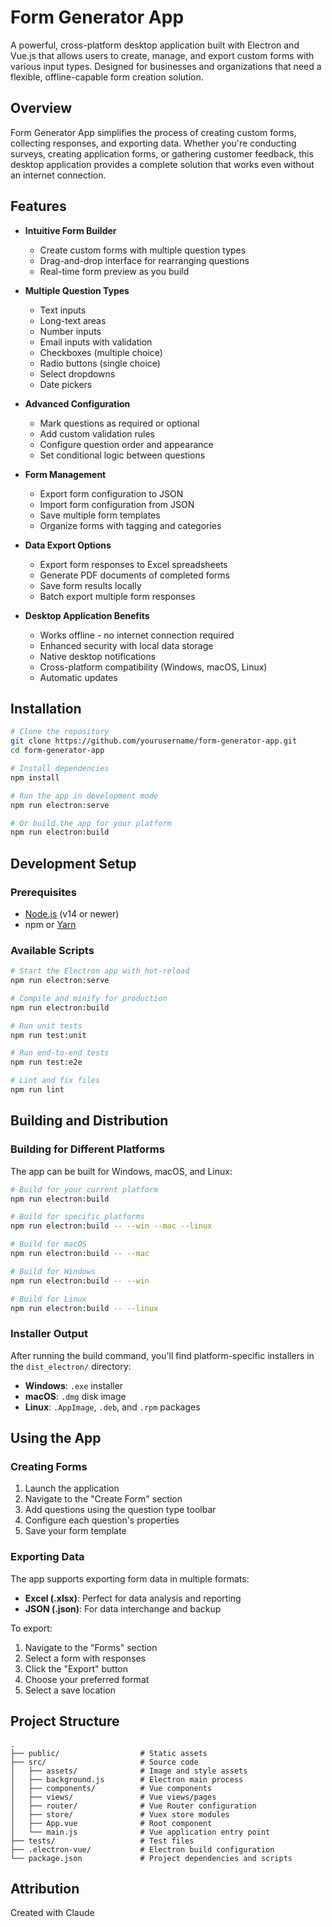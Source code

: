 # Form Generator App

A powerful, cross-platform desktop application built with Electron and Vue.js that allows users to create, manage, and export custom forms with various input types. Designed for businesses and organizations that need a flexible, offline-capable form creation solution.

## Overview

Form Generator App simplifies the process of creating custom forms, collecting responses, and exporting data. Whether you're conducting surveys, creating application forms, or gathering customer feedback, this desktop application provides a complete solution that works even without an internet connection.

## Features

- **Intuitive Form Builder**
  - Create custom forms with multiple question types
  - Drag-and-drop interface for rearranging questions
  - Real-time form preview as you build

- **Multiple Question Types**
  - Text inputs
  - Long-text areas
  - Number inputs
  - Email inputs with validation
  - Checkboxes (multiple choice)
  - Radio buttons (single choice)
  - Select dropdowns
  - Date pickers

- **Advanced Configuration**
  - Mark questions as required or optional
  - Add custom validation rules
  - Configure question order and appearance
  - Set conditional logic between questions

- **Form Management**
  - Export form configuration to JSON
  - Import form configuration from JSON
  - Save multiple form templates
  - Organize forms with tagging and categories

- **Data Export Options**
  - Export form responses to Excel spreadsheets
  - Generate PDF documents of completed forms
  - Save form results locally
  - Batch export multiple form responses

- **Desktop Application Benefits**
  - Works offline - no internet connection required
  - Enhanced security with local data storage
  - Native desktop notifications
  - Cross-platform compatibility (Windows, macOS, Linux)
  - Automatic updates

## Installation

```bash
# Clone the repository
git clone https://github.com/yourusername/form-generator-app.git
cd form-generator-app

# Install dependencies
npm install

# Run the app in development mode
npm run electron:serve

# Or build the app for your platform
npm run electron:build
```

## Development Setup

### Prerequisites

- [Node.js](https://nodejs.org/) (v14 or newer)
- npm or [Yarn](https://yarnpkg.com/)

### Available Scripts

```bash
# Start the Electron app with hot-reload
npm run electron:serve

# Compile and minify for production
npm run electron:build

# Run unit tests
npm run test:unit

# Run end-to-end tests
npm run test:e2e

# Lint and fix files
npm run lint
```

## Building and Distribution

### Building for Different Platforms

The app can be built for Windows, macOS, and Linux:

```bash
# Build for your current platform
npm run electron:build

# Build for specific platforms
npm run electron:build -- --win --mac --linux

# Build for macOS
npm run electron:build -- --mac

# Build for Windows
npm run electron:build -- --win

# Build for Linux
npm run electron:build -- --linux
```

### Installer Output

After running the build command, you'll find platform-specific installers in the `dist_electron/` directory:

- **Windows**: `.exe` installer
- **macOS**: `.dmg` disk image
- **Linux**: `.AppImage`, `.deb`, and `.rpm` packages

## Using the App

### Creating Forms

1. Launch the application
2. Navigate to the "Create Form" section
3. Add questions using the question type toolbar
4. Configure each question's properties
5. Save your form template

### Exporting Data

The app supports exporting form data in multiple formats:

- **Excel (.xlsx)**: Perfect for data analysis and reporting
- **JSON (.json)**: For data interchange and backup

To export:
1. Navigate to the "Forms" section
2. Select a form with responses
3. Click the "Export" button
4. Choose your preferred format
5. Select a save location

## Project Structure

```
.
├── public/                  # Static assets
├── src/                     # Source code
│   ├── assets/              # Image and style assets
│   ├── background.js        # Electron main process
│   ├── components/          # Vue components
│   ├── views/               # Vue views/pages
│   ├── router/              # Vue Router configuration
│   ├── store/               # Vuex store modules
│   ├── App.vue              # Root component
│   └── main.js              # Vue application entry point
├── tests/                   # Test files
├── .electron-vue/           # Electron build configuration
└── package.json             # Project dependencies and scripts
```


## Attribution

Created with Claude
